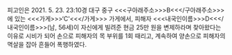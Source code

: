 피고인은 2021. 5. 23. 23:10경 대구 중구 <<<구아래주소>>>B<<</구아래주소>>>에 있는 <<<가게>>>‘C'<<</가게>>> 가게에서, 피해자 <<<내국인이름>>>D<<</내국인이름>>>(남, 56세)이 자신에게 빌려준 현금 25만 원을 변제하라며 찾아왔다는 이유로 시비가 되어 손으로 피해자의 목 부위를 1회 때리고, 계속하여 양손으로 피해자의 멱살을 잡아 흔들어 폭행하였다.